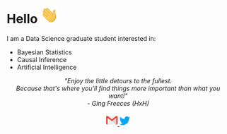 # Hello <img target="blank" width="40px" src="images/wave.gif" />

I am a Data Science graduate student interested in:

- Bayesian Statistics
- Causal Inference
- Artificial Intelligence

<p align="center">
    <i>"Enjoy the little detours to the fullest.</i>
    <br>
    <i>Because that's where you'll find things more important than what you want!"</i>
    <br>
    <i>- Ging Freeces (HxH)</i>
    <br>
    <br>
    <a href="mailto:lechuga.anton@gmail.com">
        <img target="blank" alt="Anton Lechuga | Gmail" width="26px" src="images/gmail.svg" />
    </a>
    <a href="https://twitter.com/anton_lechuga">
        <img target="blank" alt="Anton Lechuga | Twitter" width="24px" src="images/twitter.svg" />
    </a>
</p>
